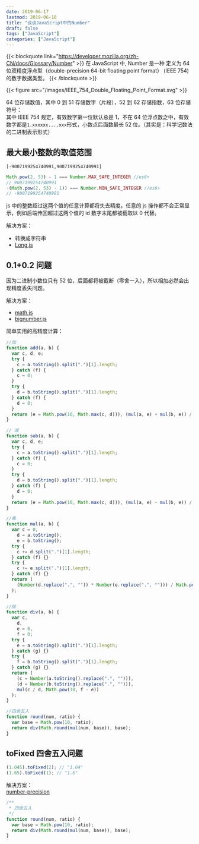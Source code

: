 ```yaml
---
date: 2019-06-17
lastmod: 2019-06-18
title: "谈谈JavaScript中的Number"
draft: false
tags: ["JavaScript"]
categories: ["JavaScript"]
---
```


{{< blockquote link="https://developer.mozilla.org/zh-CN/docs/Glossary/Number" >}}
在 JavaScript 中, Number 是一种 定义为 64 位双精度浮点型（double-precision 64-bit floating point format） (IEEE 754)的数字数据类型。
{{< /blockquote >}}

{{< figure src="/images/IEEE_754_Double_Floating_Point_Format.svg" >}}

64 位存储数值，其中 0 到 51 存储数字（片段），52 到 62 存储指数，63 位存储符号：  
其中 IEEE 754 规定，有效数字第一位默认总是 1，不在 64 位浮点数之中，有效数字都是`1.xxxxxx....xxx`形式，小数点后面数最长 52 位。（其实是：科学记数法的二进制表示形式）

## 最大最小整数的取值范围

`[-9007199254740991,9007199254740991]`

```javascript
Math.pow(2, 53) - 1 === Number.MAX_SAFE_INTEGER //es6+
// 9007199254740991
-(Math.pow(2, 53) - 1)) === Number.MIN_SAFE_INTEGER //es6+
// -9007199254740991
```

js 中的整数超过这两个值的任意计算都将失去精度。任意的 js 操作都不会正常显示，例如后端传回超过这两个值的 id 数字末尾都被截取以 0 代替。

解决方案：

- 转换成字符串
- [Long.js](https://github.com/dcodeIO/long.js)

## 0.1+0.2 问题

因为二进制小数位只有 52 位，后面都将被截断（零舍一入），所以相加必然会出现精度丢失问题。

解决方案：

- [math.js](https://mathjs.org/)
- [bignumber.js](https://github.com/MikeMcl/bignumber.js/)

简单实用的高精度计算：

```javascript
//加
function add(a, b) {
  var c, d, e;
  try {
    c = a.toString().split(".")[1].length;
  } catch (f) {
    c = 0;
  }
  try {
    d = b.toString().split(".")[1].length;
  } catch (f) {
    d = 0;
  }
  return (e = Math.pow(10, Math.max(c, d))), (mul(a, e) + mul(b, e)) / e;
}

// 减
function sub(a, b) {
  var c, d, e;
  try {
    c = a.toString().split(".")[1].length;
  } catch (f) {
    c = 0;
  }
  try {
    d = b.toString().split(".")[1].length;
  } catch (f) {
    d = 0;
  }
  return (e = Math.pow(10, Math.max(c, d))), (mul(a, e) - mul(b, e)) / e;
}

//乘
function mul(a, b) {
  var c = 0,
    d = a.toString(),
    e = b.toString();
  try {
    c += d.split(".")[1].length;
  } catch (f) {}
  try {
    c += e.split(".")[1].length;
  } catch (f) {}
  return (
    (Number(d.replace(".", "")) * Number(e.replace(".", ""))) / Math.pow(10, c)
  );
}

//除
function div(a, b) {
  var c,
    d,
    e = 0,
    f = 0;
  try {
    e = a.toString().split(".")[1].length;
  } catch (g) {}
  try {
    f = b.toString().split(".")[1].length;
  } catch (g) {}
  return (
    (c = Number(a.toString().replace(".", ""))),
    (d = Number(b.toString().replace(".", ""))),
    mul(c / d, Math.pow(10, f - e))
  );
}

//四舍五入
function round(num, ratio) {
  var base = Math.pow(10, ratio);
  return div(Math.round(mul(num, base)), base);
}
```

## toFixed 四舍五入问题

```javascript
(1.045).toFixed(2); // "1.04"
(1.65).toFixed(1); // "1.6"
```

解决方案：  
[number-precision](https://github.com/nefe/number-precision)

```javascript
/**
 * 四舍五入
 */
function round(num, ratio) {
  var base = Math.pow(10, ratio);
  return div(Math.round(mul(num, base)), base);
}
```
